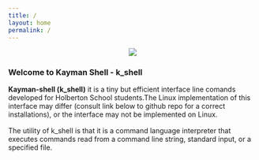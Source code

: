 ```yaml
---
title: /
layout: home
permalink: /
---
```

<p align="center"> <img src = "https://hotemoji.com/images/emoji/8/1xbdigiqloc38.png" /></p>
<h1 style="font-size: 16px">Welcome to Kayman Shell - k_shell</h1>

<div style="margin-top: 16px"><b>Kayman-shell (k_shell)</b> it is a tiny but efficient interface line comands developed for Holberton School students.The Linux implementation of this interface may differ (consult link below to github repo for a correct installations), or the interface may not be implemented on Linux.</div>

<p style="margin-top: 16px">The utility of k_shell is that it is a command language interpreter that executes commands read from a command line string, standard input, or a specified file.</p>


